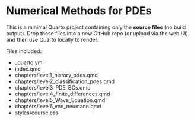 # Numerical Methods for PDEs

This is a minimal Quarto project containing only the **source files** (no build output).
Drop these files into a new GitHub repo (or upload via the web UI) and then use Quarto locally to render.

Files included:
- _quarto.yml
- index.qmd
- chapters/level1_history_pdes.qmd
- chapters/level2_classification_pdes.qmd
- chapters/level3_PDE_BCs.qmd
- chapters/level4_finite_differences.qmd
- chapters/level5_Wave_Equation.qmd
- chapters/level6_von_neumann.qmd
- styles/course.css